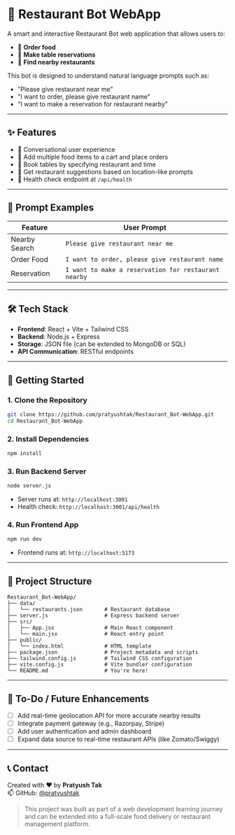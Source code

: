 
# 🤖 Restaurant Bot WebApp

A smart and interactive Restaurant Bot web application that allows users to:

- 🛒 **Order food**
- 📅 **Make table reservations**
- 📍 **Find nearby restaurants**

This bot is designed to understand natural language prompts such as:

- "Please give restaurant near me"
- "I want to order, please give restaurant name"
- "I want to make a reservation for restaurant nearby"

---

## ✨ Features

- 💬 Conversational user experience
- 🛒 Add multiple food items to a cart and place orders
- 📅 Book tables by specifying restaurant and time
- 📍 Get restaurant suggestions based on location-like prompts
- 🧪 Health check endpoint at `/api/health`

---

## 💬 Prompt Examples

| Feature        | User Prompt                                               |
|----------------|------------------------------------------------------------|
| Nearby Search  | `Please give restaurant near me`                          |
| Order Food     | `I want to order, please give restaurant name`            |
| Reservation    | `I want to make a reservation for restaurant nearby`      |

---

## 🛠 Tech Stack

- **Frontend**: React + Vite + Tailwind CSS
- **Backend**: Node.js + Express
- **Storage**: JSON file (can be extended to MongoDB or SQL)
- **API Communication**: RESTful endpoints

---

## 🚀 Getting Started

### 1. Clone the Repository

```bash
git clone https://github.com/pratyushtak/Restaurant_Bot-WebApp.git
cd Restaurant_Bot-WebApp
```

### 2. Install Dependencies

```bash
npm install
```

### 3. Run Backend Server

```bash
node server.js
```

- Server runs at: `http://localhost:3001`
- Health check: `http://localhost:3001/api/health`

### 4. Run Frontend App

```bash
npm run dev
```

- Frontend runs at: `http://localhost:5173`

---

## 📁 Project Structure

```
Restaurant_Bot-WebApp/
├── data/
│   └── restaurants.json       # Restaurant database
├── server.js                  # Express backend server
├── src/
│   ├── App.jsx                # Main React component
│   └── main.jsx               # React entry point
├── public/
│   └── index.html             # HTML template
├── package.json               # Project metadata and scripts
├── tailwind.config.js         # Tailwind CSS configuration
├── vite.config.js             # Vite bundler configuration
└── README.md                  # You're here!
```

---

## 📌 To-Do / Future Enhancements

- [ ] Add real-time geolocation API for more accurate nearby results
- [ ] Integrate payment gateway (e.g., Razorpay, Stripe)
- [ ] Add user authentication and admin dashboard
- [ ] Expand data source to real-time restaurant APIs (like Zomato/Swiggy)

---

## 📞 Contact

Created with ❤️ by **Pratyush Tak**  
📫 GitHub: [@pratyushtak](https://github.com/pratyushtak)

> This project was built as part of a web development learning journey and can be extended into a full-scale food delivery or restaurant management platform.
